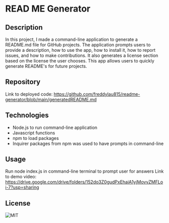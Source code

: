 # READ ME Generator

## Description
In this project, I made a command-line application to generate a README.md file for GitHub projects. The application prompts users to provide a description, how to use the app, how to install it, how to report issues, and how to make contributions. It also generates a license section based on the license the user chooses. This app allows users to quickly generate README's for future projects.

## Repository
Link to deployed code: https://github.com/freddylau815/readme-generator/blob/main/generatedREADME.md


## Technologies
 - Node.js to run command-line application
 - Javascript functions 
 - npm to load packages
 - Inquirer packages from npm was used to have prompts in command-line

## Usage
Run node index.js in command-line terminal to prompt user for answers
Link to demo video: https://drive.google.com/drive/folders/152do3Z0gudPxEhaiA1yjMovvZMFLoi-7?usp=sharing

## License
![MIT](https://img.shields.io/badge/license-MIT-brightgreen.svg)
